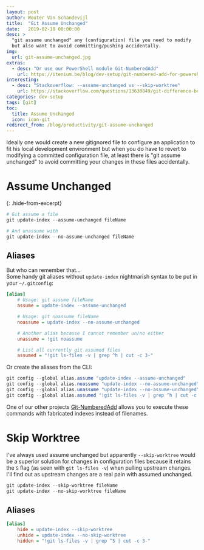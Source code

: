 ```yaml
---
layout: post
author: Wouter Van Schandevijl
title:  "Git Assume Unchanged"
date:   2019-02-18 00:00:00
desc: >
  "git assume unchanged" any (configuration) file you need to modify 
  but also want to avoid committing/pushing accidentally.
img:
  url: git-assume-unchanged.jpg
extras:
  - desc: "Or use our PowerShell module Git-NumberedAdd"
    url: https://itenium.be/blog/dev-setup/git-numbered-add-for-powershell/
interesting:
  - desc: "Stackoverflow: --assume-unchanged vs --skip-worktree"
    url: https://stackoverflow.com/questions/13630849/git-difference-between-assume-unchanged-and-skip-worktree
categories: dev-setup
tags: [git]
toc:
  title: Assume Unchanged
  icon: icon-git
redirect_from: /blog/productivity/git-assume-unchanged
---
```


Ideally one would create a new gitignored file to configure an application to fit his local development
environment but when you do have to revert to modifying a committed configuration file, at least there is
"git assume unchanged" to avoid committing your changes in these files accidentally.


# Assume Unchanged

{: .hide-from-excerpt}

```powershell
# Git assume a file
git update-index --assume-unchanged fileName

# And unassume with
git update-index --no-assume-unchanged fileName
```

<!--more-->

## Aliases

But who can remember that...  
Some handy git aliases without `update-index` nightmarish syntax to be put in your `~/.gitconfig`:

```ini
[alias]
    # Usage: git assume fileName
    assume = update-index --assume-unchanged

    # Usage: git noassume fileName
    noassume = update-index --no-assume-unchanged

    # Another alias because I cannot remember un/no either
    unassume = !git noassume

    # List all currently git assumed files
    assumed = "!git ls-files -v | grep ^h | cut -c 3-"
```

Or create the aliases from the CLI:  
```powershell
git config --global alias.assume "update-index --assume-unchanged"
git config --global alias.noassume "update-index --no-assume-unchanged"
git config --global alias.unassume "update-index --no-assume-unchanged"
git config --global alias.assumed "!git ls-files -v | grep ^h | cut -c 3-"
```

One of our other projects [Git-NumberedAdd](/blog/productivity/git-numbered-add-for-powershell) allows you to execute these commands with fabricated
indexes instead of filenames.


# Skip Worktree

I've always used assume unchanged but apparently `--skip-worktree` would be a superior
solution for changes in configuration files because it retains the `S` flag (as seen with `git ls-files -v`)
when pulling upstream changes. I'll find out as upstream changes are a real pain with assumed unchanged.

<!-- TODO: is skip-worktree really better when dealing with changes on origin? -->

```powershell
git update-index --skip-worktree fileName
git update-index --no-skip-worktree fileName
```

## Aliases

```ini
[alias]
    hide = update-index --skip-worktree
    unhide = update-index --no-skip-worktree
    hidden = "!git ls-files -v | grep ^S | cut -c 3-"
```
